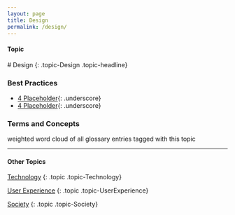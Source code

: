```yaml
---
layout: page
title: Design
permalink: /design/
---
```


<h4 class="strap">Topic</h4>
# Design
{: .topic-Design .topic-headline}

### Best Practices
- [4 Placeholder](/4-placeholder/){: .underscore}
- [4 Placeholder](/4-placeholder/){: .underscore}

### Terms and Concepts

weighted word cloud of all glossary entries tagged with this topic

<hr class="panel-line">
<h4>Other Topics</h4>

 <a href="/technology/">Technology</a>
{: .topic .topic-Technology}

<a href="/ux/">User Experience</a>
{: .topic .topic-UserExperience}

<a href="/society/">Society</a>
{: .topic .topic-Society}
